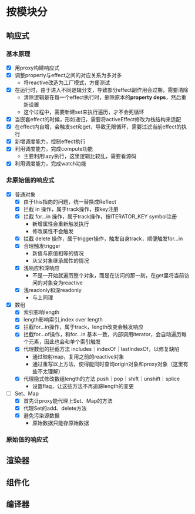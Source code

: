 
# 按模块分
## 响应式
### 基本原理
- [x] 用proxy构建响应式
- [x] 调整property与effect之间的对应关系为多对多
  - 将reactive改造为工厂模式，方便测试
- [x] 在运行时，由于进入不同逻辑分支，导致部分effect副作用会过期，需要清除
  - 清除逻辑是在每一个effect执行时，删除原本的**property deps**，然后重新设置
  - 这个过程中，需要新建set来执行遍历，才不会死循环
- [x] 当嵌套effect的时候，形如递归，需要将activeEffect修改为栈结构来适配
- [x] 在effect内自增，会触发set和get，导致无限循环，需要过滤当前effect的执行
- [x] 新增调度能力，控制effect执行
- [x] 利用调度能力，完成compute功能
  - 主要利用lazy执行，这里逻辑比较乱，需要看源码
- [x] 利用调度能力，完成watch功能
### 非原始值的响应式
- [x] 普通对象
  - [x] 由于this指向的问题，统一替换成Reflect
  - [x] 拦截 in 操作，属于track操作，按key注册
  - [x] 拦截 for...in 操作，属于track操作，按ITERATOR_KEY symbol注册
    - 新增属性会重新触发执行
    - 修改属性不会触发
  - [x] 拦截 delete 操作，属于trigger操作，触发自身track，顺便触发for...in 
  - [x] 合理触发trigger
    - 新值与原值相等的情况
    - 从父对象继承属性的情况
  - [x] 浅响应和深响应
    - 不是一开始就遍历整个对象，而是在访问的那一刻，在get里将当前访问的对象变为reactive
  - [x] 浅readonly和深readonly
    - 与上同理
- [x] 数组
  - [x] 索引影响length
  - [x] length影响索引,index over length
  - [x] 拦截for...in操作，属于track，length改变会触发响应
  - [x] 拦截for...of操作，和for...in 基本一致，内部调用iterator，会自动遍历每个元素，因此也会和单个索引触发
  - [x] 代理数组的拦截方法 includes｜indexOf｜lastIndexOf，以修复缺陷
    - 通过映射map，复用之前的reactive对象
    - 通过重写以上方法，使得能同时查询origin对象和proxy对象（这里有些不太理解）
  - [x] 代理隐式修改数组length的方法 push｜pop｜shift｜unshift｜splice
    - 设置flag，让这些方法不再追踪length的变更
- [ ] Set、Map
  - [x] 首先让proxy能代理上Set、Map的方法
  - [x] 代理Set的add、delete方法
  - [x] 避免污染源数据
    - 原始数据只能存原始数据
### 原始值的响应式
## 渲染器
## 组件化
## 编译器